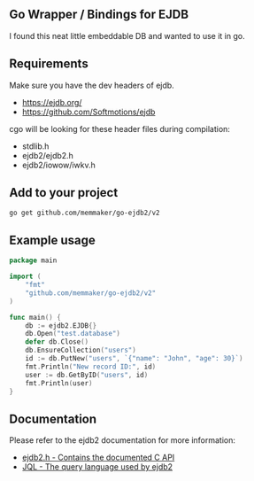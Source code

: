 ## Go Wrapper / Bindings for EJDB

I found this neat little embeddable DB and wanted to use it in go.

## Requirements

Make sure you have the dev headers of ejdb.

  - https://ejdb.org/
  - https://github.com/Softmotions/ejdb

cgo will be looking for these header files during compilation:

  - stdlib.h
  - ejdb2/ejdb2.h
  - ejdb2/iowow/iwkv.h

## Add to your project

    go get github.com/memmaker/go-ejdb2/v2

## Example usage

```go
package main

import (
    "fmt"
    "github.com/memmaker/go-ejdb2/v2"
)

func main() {
    db := ejdb2.EJDB{}
    db.Open("test.database")
    defer db.Close()
    db.EnsureCollection("users")
    id := db.PutNew("users", `{"name": "John", "age": 30}`)
    fmt.Println("New record ID:", id)
    user := db.GetByID("users", id)
    fmt.Println(user)
}
```

## Documentation

Please refer to the ejdb2 documentation for more information:

 - [ejdb2.h - Contains the documented C API](https://github.com/Softmotions/ejdb/blob/master/src/ejdb2.h)
 - [JQL - The query language used by ejdb2](https://github.com/Softmotions/ejdb#jql)